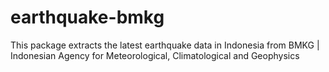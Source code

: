 # earthquake-bmkg
This package extracts the latest earthquake data in Indonesia from BMKG | Indonesian Agency for Meteorological, Climatological and Geophysics
